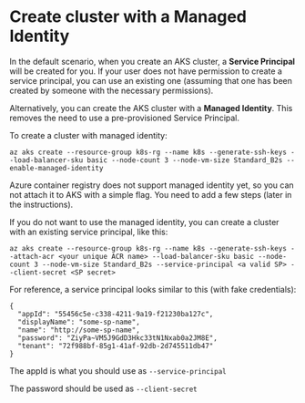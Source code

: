 
# Create cluster with a Managed Identity

In the default scenario, when you create an AKS cluster, a **Service Principal** will be created for you. If your user does not have permission to create a service principal, you can use an existing one (assuming that one has been created by someone with the necessary permissions).

Alternatively, you can create the AKS cluster with a **Managed Identity**. This removes the need to use a pre-provisioned Service Principal.

To create a cluster with managed identity:
````
az aks create --resource-group k8s-rg --name k8s --generate-ssh-keys --load-balancer-sku basic --node-count 3 --node-vm-size Standard_B2s --enable-managed-identity
````

Azure container registry does not support managed identity yet, so you can not attach it to AKS with a simple flag. You need to add a few steps (later in the instructions).


If you do not want to use the managed identity, you can create a cluster with an existing service principal, like this:

````
az aks create --resource-group k8s-rg --name k8s --generate-ssh-keys --attach-acr <your unique ACR name> --load-balancer-sku basic --node-count 3 --node-vm-size Standard_B2s --service-principal <a valid SP> --client-secret <SP secret>
````

For reference, a service principal looks similar to this (with fake credentials):

````
{
  "appId": "55456c5e-c338-4211-9a19-f21230ba127c",
  "displayName": "some-sp-name",
  "name": "http://some-sp-name",
  "password": "ZiyPa~VM5J9GdD3Hkc33tN1Nxab0a2JM8E",
  "tenant": "72f988bf-85g1-41af-92db-2d745511db47"
}
````

The appId is what you should use as ````--service-principal```` 

The password should be used as ````--client-secret````